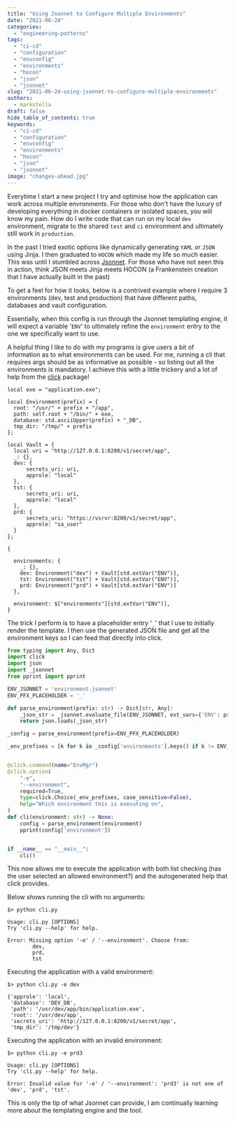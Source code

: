```yaml
---
title: "Using Jsonnet to Configure Multiple Environments"
date: "2021-06-24"
categories: 
  - "engineering-patterns"
tags: 
  - "ci-cd"
  - "configuration"
  - "envconfig"
  - "environments"
  - "hocon"
  - "json"
  - "jsonnet"
slug: "2021-06-24-using-jsonnet-to-configure-multiple-environments"
authors:	
  - markstella
draft: false
hide_table_of_contents: true
keywords:	
  - "ci-cd"
  - "configuration"
  - "envconfig"
  - "environments"
  - "hocon"
  - "json"
  - "jsonnet"
image: "changes-ahead.jpg"  
---
```


Everytime I start a new project I try and optimise how the application can work across multiple envronments. For those who don't have the luxury of developing everything in docker containers or isolated spaces, you will know my pain. How do I write code that can run on my local `dev` environment, migrate to the shared `test` and `ci` environment and ultimately still work in `production`.

In the past I tried exotic options like dynamically generating `YAML` or `JSON` using Jinja. I then graduated to `HOCON` which made my life so much easier. This was until I stumbled across [Jsonnet](https://jsonnet.org/). For those who have not seen this in action, think JSON meets Jinja meets HOCON (a Frankenstein creation that I have actually built in the past)

To get a feel for how it looks, below is a contrived example where I require 3 environments (dev, test and production) that have different paths, databases and vault configuration.

Essentially, when this config is run through the Jsonnet templating engine, it will expect a variable '`ENV`' to ultimately refine the `environment` entry to the one we specifically want to use.

A helpful thing I like to do with my programs is give users a bit of information as to what environments can be used. For me, running a cli that requires args should be as informative as possible - so listing out all the environments is mandatory. I achieve this with a little trickery and a lot of help from the [click](https://click.palletsprojects.com/) package!

```jsonnet
local exe = "application.exe";

local Environment(prefix) = {
  root: "/usr/" + prefix + "/app",
  path: self.root + "/bin/" + exe,
  database: std.asciiUpper(prefix) + "_DB",
  tmp_dir: "/tmp/" + prefix
};

local Vault = {
  local uri = "http://127.0.0.1:8200/v1/secret/app",
  _: {},
  dev: {
      secrets_uri: uri,
      approle: "local"
  },
  tst: {
      secrets_uri: uri,
      approle: "local"
  },
  prd: {
      secrets_uri: "https://vsrvr:8200/v1/secret/app",
      approle: "sa_user"
  }
};

{

  environments: {
    _: {},
    dev: Environment("dev") + Vault[std.extVar("ENV")],
    tst: Environment("tst") + Vault[std.extVar("ENV")],
    prd: Environment("prd") + Vault[std.extVar("ENV")]
  },

  environment: $["environments"][std.extVar("ENV")],
}
```

The trick I perform is to have a placeholder entry '`_`' that I use to initially render the template. I then use the generated JSON file and get all the environment keys so I can feed that directly into click.

```python
from typing import Any, Dict
import click
import json
import _jsonnet
from pprint import pprint

ENV_JSONNET = 'environment.jsonnet'
ENV_PFX_PLACEHOLDER = '_'

def parse_environment(prefix: str) -> Dict[str, Any]:
    _json_str = _jsonnet.evaluate_file(ENV_JSONNET, ext_vars={'ENV': prefix})
    return json.loads(_json_str)

_config = parse_environment(prefix=ENV_PFX_PLACEHOLDER)

_env_prefixes = [k for k in _config['environments'].keys() if k != ENV_PFX_PLACEHOLDER]


@click.command(name="EnvMgr")
@click.option(
    "-e",
    "--environment",
    required=True,
    type=click.Choice(_env_prefixes, case_sensitive=False),
    help="Which environment this is executing on",
)
def cli(environment: str) -> None:
    config = parse_environment(environment)
    pprint(config['environment'])


if __name__ == "__main__":
    cli()
```

This now allows me to execute the application with both list checking (has the user selected an allowed environment?) and the autogenerated help that click provides.

Below shows running the cli with no arguments:

```shell
$> python cli.py

Usage: cli.py [OPTIONS]
Try 'cli.py --help' for help.

Error: Missing option '-e' / '--environment'. Choose from:
        dev,
        prd,
        tst
```

Executing the application with a valid environment:

```shell
$> python cli.py -e dev

{'approle': 'local',
 'database': 'DEV_DB',
 'path': '/usr/dev/app/bin/application.exe',
 'root': '/usr/dev/app',
 'secrets_uri': 'http://127.0.0.1:8200/v1/secret/app',
 'tmp_dir': '/tmp/dev'}
```

Executing the application with an invalid environment:

```shell
$> python cli.py -e prd3

Usage: cli.py [OPTIONS]
Try 'cli.py --help' for help.

Error: Invalid value for '-e' / '--environment': 'prd3' is not one of 'dev', 'prd', 'tst'.
```

This is only the tip of what Jsonnet can provide, I am continually learning more about the templating engine and the tool.
